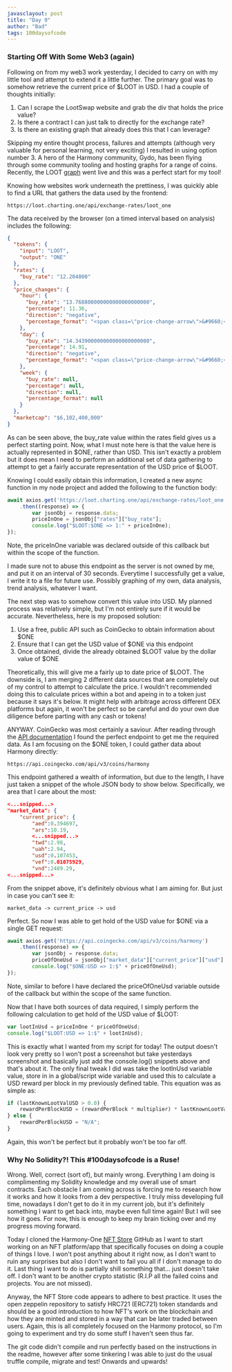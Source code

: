 ```yaml
---
javasclayout: post
title: "Day 9"
author: "Bad"
tags: 100daysofcode
---
```


### Starting Off With Some Web3 (again)

Following on from my web3 work yesterday, I decided to carry on with my little tool and attempt to extend it a little further. The primary goal was to somehow retrieve the current price of $LOOT in USD. I had a couple of thoughts initially:

1.  Can I scrape the LootSwap website and grab the div that holds the price value?
2. Is there a contract I can just talk to directly for the exchange rate?
3. Is there an existing graph that already does this that I can leverage?

Skipping my entire thought process, failures and attempts (although very valuable for personal learning, not very exciting) I resulted in using option number 3. A hero of the Harmony community, Gydo, has been flying through some community tooling and hosting graphs for a range of coins. Recently, the LOOT [graph](https://loot.charting.one/) went live and this was a perfect start for my tool!

Knowing how websites work underneath the prettiness, I was quickly able to find a URL that gathers the data used by the frontend:

```
https://loot.charting.one/api/exchange-rates/loot_one
```

The data received by the browser (on a timed interval based on analysis) includes the following:

```json
{
  "tokens": {
    "input": "LOOT",
    "output": "ONE"
  },
  "rates": {
    "buy_rate": "12.204800"
  },
  "price_changes": {
    "hour": {
      "buy_rate": "13.768800000000000000000000",
      "percentage": 11.36,
      "direction": "negative",
      "percentage_format": "<span class=\"price-change-arrow\">&#9660;</span>11.36%"
    },
    "day": {
      "buy_rate": "14.343900000000000000000000",
      "percentage": 14.91,
      "direction": "negative",
      "percentage_format": "<span class=\"price-change-arrow\">&#9660;</span>14.91%"
    },
    "week": {
      "buy_rate": null,
      "percentage": null,
      "direction": null,
      "percentage_format": null
    }
  },
  "marketcap": "$6,102,400,000"
}
```

As can be seen above, the buy_rate value within the rates field gives us a perfect starting point. Now, what I must note here is that the value here is actually represented in $ONE, rather than USD. This isn't exactly a problem but it does mean I need to perform an additional set of data gathering to attempt to get a fairly accurate representation of the USD price of $LOOT.

Knowing I could easily obtain this information, I created a new async function in my node project and added the following to the function body:

```javascript
await axios.get('https://loot.charting.one/api/exchange-rates/loot_one')
    .then((response) => {
        var jsonObj = response.data;
        priceInOne = jsonObj["rates"]["buy_rate"];
        console.log("$LOOT:$ONE => 1:" + priceInOne);
});
```

Note, the priceInOne variable was declared outside of this callback but within the scope of the function.

I made sure not to abuse this endpoint as the server is not owned by me, and put it on an interval of 30 seconds. Everytime I successfully get a value, I write it to a file for future use. Possibly graphing of my own, data analysis, trend analysis, whatever I want.

The next step was to somehow convert this value into USD. My planned process was relatively simple, but I'm not entirely sure if it would be accurate. Nevertheless, here is my proposed solution:

1. Use a free, public API such as CoinGecko to obtain information about $ONE
2. Ensure that I can get the USD value of $ONE via this endpoint
3. Once obtained, divide the already obtained $LOOT value by the dollar value of $ONE

Theoretically, this will give me a fairly up to date price of $LOOT. The downside is, I am merging 2 different data sources that are completely out of my control to attempt to calculate the price. I wouldn't recommended doing this to calculate prices within a bot and apeing in to a token just because it says it's below. It might help with arbitrage across different DEX platforms but again, it won't be perfect so be careful and do your own due diligence before parting with any cash or tokens!

ANYWAY. CoinGecko was most certainly a saviour. After reading through the [API documentation](https://www.coingecko.com/api/documentations/v3) I found the perfect endpoint to get me the required data. As I am focusing on the $ONE token, I could gather data about Harmony directly:

```
https://api.coingecko.com/api/v3/coins/harmony
```

This endpoint gathered a wealth of information, but due to the length, I have just taken a snippet of the whole JSON body to show below. Specifically, we area that I care about the most:

```json
<...snipped...>
"market_data": {
    "current_price": {
        "aed":0.394697,
        "ars":10.19,
        <...snipped...>
        "twd":2.98,
        "uah":2.94,
        "usd":0.107453,
        "vef":0.01075929,
        "vnd":2489.29,
<...snipped...>
```

From the snippet above, it's definitely obvious what I am aiming for. But just in case you can't see it:

```
market_data -> current_price -> usd
```

Perfect. So now I was able to get hold of the USD value for $ONE via a single GET request:

```javascript
await axios.get('https://api.coingecko.com/api/v3/coins/harmony')
    .then((response) => {
        var jsonObj = response.data;
        priceOfOneUsd = jsonObj["market_data"]["current_price"]["usd"];
        console.log("$ONE:USD => 1:$" + priceOfOneUsd);
});
```

Note, similar to before I have declared the priceOfOneUsd variable outside of the callback but within the scope of the same function.

Now that I have both sources of data required, I simply perform the following calculation to get hold of the USD value of $LOOT:

```javascript
var lootInUsd = priceInOne * priceOfOneUsd;
console.log("$LOOT:USD => 1:$" + lootInUsd);
```

This is exactly what I wanted from my script for today! The output doesn't look very pretty so I won't post a screenshot but take yesterdays screenshot and basically just add the console.log() snippets above and that's about it. The only final tweak I did was take the lootInUsd variable value, store in in a global/script wide variable and used this to calculate a USD reward per block in my previously defined table. This equation was as simple as:

```javascript
if (lastKnownLootValUSD > 0.0) {
    rewardPerBlockUSD = (rewardPerBlock * multiplier) * lastKnownLootValUSD;
} else {
    rewardPerBlockUSD = "N/A";
}
```

Again, this won't be perfect but it probably won't be too far off.

### Why No Solidity?! This #100daysofcode is a Ruse!

Wrong. Well, correct (sort of), but mainly wrong. Everything I am doing is complimenting my Solidity knowledge and my overall use of smart contracts. Each obstacle I am coming across is forcing me to research how it works and how it looks from a dev perspective. I truly miss developing full time, nowadays I don't get to do it in my current job, but it's definitely something I want to get back into, maybe even full time again! But I will see how it goes. For now, this is enough to keep my brain ticking over and my progress moving forward.

Today I cloned the Harmony-One [NFT Store](https://github.com/harmony-one/nft-store) GitHub as I want to start working on an NFT platform/app that specifically focuses on doing a couple of things I love. I won't post anything about it right now, as I don't want to ruin any surprises but also I don't want to fail you all if I don't manage to do it. Last thing I want to do is partially shill something that... just doesn't take off. I don't want to be another crypto statistic (R.I.P all the failed coins and projects. You are not missed).

Anyway, the NFT Store code appears to adhere to best practice. It uses the open zeppelin repository to satisfy HRC721 (ERC721) token standards and should be a good introduction to how NFT's work on the blockchain and how they are minted and stored in a way that can be later traded between users. Again, this is all completely focused on the Harmony protocol, so I'm going to experiment and try do some stuff I haven't seen thus far. 

The git code didn't compile and run perfectly based on the instructions in the readme, however after some tinkering I was able to just do the usual truffle compile, migrate and test! Onwards and upwards!